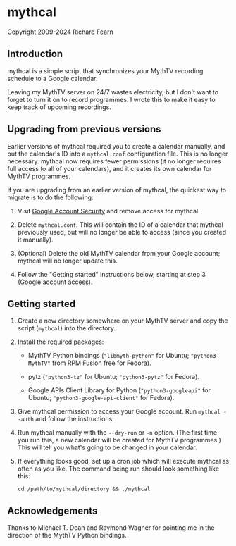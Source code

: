 # mythcal

Copyright 2009-2024 Richard Fearn

## Introduction

mythcal is a simple script that synchronizes your MythTV recording schedule to
a Google calendar.

Leaving my MythTV server on 24/7 wastes electricity, but I don't want to forget
to turn it on to record programmes. I wrote this to make it easy to keep track
of upcoming recordings.

## Upgrading from previous versions

Earlier versions of mythcal required you to create a calendar manually, and put
the calendar's ID into a `mythcal.conf` configuration file. This is no longer
necessary. mythcal now requires fewer permissions (it no longer requires full
access to all of your calendars), and it creates its own calendar for MythTV
programmes.

If you are upgrading from an earlier version of mythcal, the quickest way to
migrate is to do the following:

1. Visit [Google Account Security](https://myaccount.google.com/security) and
   remove access for mythcal.

2. Delete `mythcal.conf`. This will contain the ID of a calendar that mythcal
   previously used, but will no longer be able to access (since you created it
   manually).

3. (Optional) Delete the old MythTV calendar from your Google account; mythcal
   will no longer update this.

4. Follow the "Getting started" instructions below, starting at step 3 (Google
   account access).

## Getting started

1. Create a new directory somewhere on your MythTV server and copy the script
   (`mythcal`) into the directory.

2. Install the required packages:

    * MythTV Python bindings (`"libmyth-python"` for Ubuntu; `"python3-MythTV"`
      from RPM Fusion free for Fedora).

    * pytz (`"python3-tz"` for Ubuntu; `"python3-pytz"` for Fedora).

    * Google APIs Client Library for Python (`"python3-googleapi"` for Ubuntu;
      `"python3-google-api-client"` for Fedora).

3. Give mythcal permission to access your Google account. Run `mythcal --auth`
   and follow the instructions.

4. Run mythcal manually with the `--dry-run` or `-n` option. (The first time you
   run this, a new calendar will be created for MythTV programmes.) This will
   tell you what's going to be changed in your calendar.

5. If everything looks good, set up a cron job which will execute mythcal as
   often as you like. The command being run should look something like this:

   `cd /path/to/mythcal/directory && ./mythcal`

## Acknowledgements

Thanks to Michael T. Dean and Raymond Wagner for pointing me in the direction
of the MythTV Python bindings.

